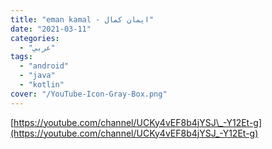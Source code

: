 ```yaml
---
title: "eman kamal - ايمان كمال"
date: "2021-03-11"
categories:
  - "عربي"
tags:
  - "android"
  - "java"
  - "kotlin"
cover: "/YouTube-Icon-Gray-Box.png"
---
```


[https://youtube.com/channel/UCKy4vEF8b4jYSJ\_-Y12Et-g](https://youtube.com/channel/UCKy4vEF8b4jYSJ_-Y12Et-g)

